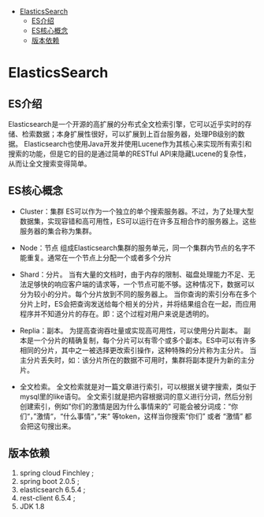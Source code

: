 
- [ElasticsSearch](#elasticssearch)
  - [ES介绍](#es%e4%bb%8b%e7%bb%8d)
  - [ES核心概念](#es%e6%a0%b8%e5%bf%83%e6%a6%82%e5%bf%b5)
  - [版本依赖](#%e7%89%88%e6%9c%ac%e4%be%9d%e8%b5%96)


# ElasticsSearch

## ES介绍

Elasticsearch是一个开源的高扩展的分布式全文检索引擎，它可以近乎实时的存储、检索数据；本身扩展性很好，可以扩展到上百台服务器，处理PB级别的数据。 
Elasticsearch也使用Java开发并使用Lucene作为其核心来实现所有索引和搜索的功能，但是它的目的是通过简单的RESTful API来隐藏Lucene的复杂性，从而让全文搜索变得简单。

## ES核心概念
- Cluster：集群
ES可以作为一个独立的单个搜索服务器。不过，为了处理大型数据集，实现容错和高可用性，ES可以运行在许多互相合作的服务器上。这些服务器的集合称为集群。

- Node：节点
组成Elasticsearch集群的服务单元，同一个集群内节点的名字不能重复。通常在一个节点上分配一个或者多个分片

- Shard：分片。
当有大量的文档时，由于内存的限制、磁盘处理能力不足、无法足够快的响应客户端的请求等，一个节点可能不够。这种情况下，数据可以分为较小的分片。每个分片放到不同的服务器上。 
当你查询的索引分布在多个分片上时，ES会把查询发送给每个相关的分片，并将结果组合在一起，而应用程序并不知道分片的存在。即：这个过程对用户来说是透明的。

- Replia：副本。
为提高查询吞吐量或实现高可用性，可以使用分片副本。 
副本是一个分片的精确复制，每个分片可以有零个或多个副本。ES中可以有许多相同的分片，其中之一被选择更改索引操作，这种特殊的分片称为主分片。 
当主分片丢失时，如：该分片所在的数据不可用时，集群将副本提升为新的主分片。

- 全文检索。
全文检索就是对一篇文章进行索引，可以根据关键字搜索，类似于mysql里的like语句。 
全文索引就是把内容根据词的意义进行分词，然后分别创建索引，例如”你们的激情是因为什么事情来的” 可能会被分词成：“你们“，”激情“，“什么事情“，”来“ 等token，这样当你搜索“你们” 或者 “激情” 都会把这句搜出来。

## 版本依赖

1. spring cloud Finchley ;
2. spring boot 2.0.5 ;
3. elasticsearch 6.5.4 ;
4. rest-client 6.5.4 ;
5. JDK 1.8



